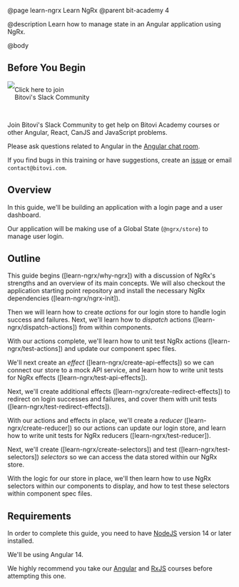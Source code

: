 @page learn-ngrx Learn NgRx
@parent bit-academy 4

@description Learn how to manage state in an Angular application using NgRx.

@body

## Before You Begin


<p><a href="https://www.bitovi.com/community/slack">
<img src="https://cdn.brandfolder.io/5H442O3W/as/pl546j-7le8zk-5guop3/Slack_RGB.png?width=200"
  style="float:left"/> <span style="margin-top: 10px;display: inline-block;">Click here to join<br/>Bitovi's Slack Community</span></a></p>

<br/>

Join Bitovi's Slack Community to get help on Bitovi Academy courses or other
Angular, React, CanJS and JavaScript problems.

Please ask questions related to Angular in the [Angular chat room](https://bitovi-community.slack.com/messages/CFD2J3HT3).

If you find bugs in this training or have suggestions, create an [issue](https://github.com/bitovi/academy/issues) or email `contact@bitovi.com`.


## Overview

In this guide, we'll be building an application with a login page and a user dashboard.

Our application will be making use of a Global State (`@ngrx/store`) to manage user login.

## Outline

This guide begins ([learn-ngrx/why-ngrx]) with a discussion of NgRx's strengths and an overview of its main concepts. We will also checkout the application starting point repository and install the necessary NgRx dependencies ([learn-ngrx/ngrx-init]).

Then we will learn how to create _actions_ for our login store to handle login success and failures. Next, we'll learn how to _dispatch_ actions ([learn-ngrx/dispatch-actions]) from within components.

With our actions complete, we'll learn how to unit test NgRx actions ([learn-ngrx/test-actions]) and update our component spec files. 

We'll next create an _effect_ ([learn-ngrx/create-api-effects]) so we can connect our store to a mock API service, and learn how to write unit tests for NgRx effects ([learn-ngrx/test-api-effects]).

Next, we'll create additional effects ([learn-ngrx/create-redirect-effects]) to redirect on login successes and failures, and cover them with unit tests ([learn-ngrx/test-redirect-effects]).

With our actions and effects in place, we'll create a _reducer_ ([learn-ngrx/create-reducer]) so our actions can update our login store, and learn how to write unit tests for NgRx reducers ([learn-ngrx/test-reducer]).

Next, we'll create ([learn-ngrx/create-selectors]) and test ([learn-ngrx/test-selectors]) _selectors_ so we can access the data stored within our NgRx store.

With the logic for our store in place, we'll then learn how to use NgRx selectors within our components to display, and how to test these selectors within component spec files.

## Requirements

In order to complete this guide, you need to have [NodeJS](https://nodejs.org/en/) version
14 or later installed.

We'll be using Angular 14.

We highly recommend you take our [Angular](../learn-angular.html) and [RxJS](../learn-rxjs.html) courses before attempting this one.
